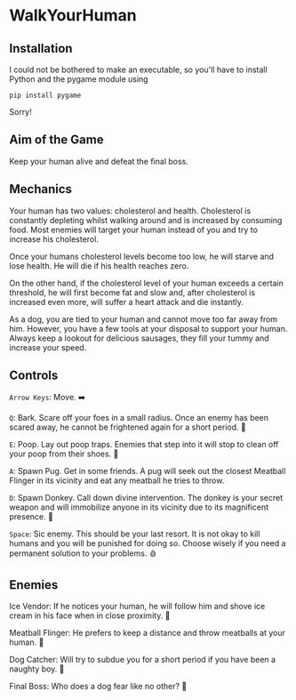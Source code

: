 # WalkYourHuman

## Installation

I could not be bothered to make an executable, so you'll have to install Python and the pygame module using

`pip install pygame`

Sorry!

## Aim of the Game

Keep your human alive and defeat the final boss.

## Mechanics

Your human has two values: cholesterol and health. Cholesterol is constantly depleting whilst walking around and is increased by consuming food. Most enemies will target your human instead of you and try to increase his cholesterol. 

Once your humans cholesterol levels become too low, he will starve and lose health. He will die if his health reaches zero.

On the other hand, if the cholesterol level of your human exceeds a certain threshold, he will first become fat and slow and, after cholesterol is increased even more, will suffer a heart attack and die instantly. 

As a dog, you are tied to your human and cannot move too far away from him. However, you have a few tools at your disposal to support your human. Always keep a lookout for delicious sausages, they fill your tummy and increase your speed.
 
## Controls

`Arrow Keys`: Move. ➡️

`Q`: Bark. Scare off your foes in a small radius. Once an enemy has been scared away, he cannot be frightened again for a short period. 🐶

`E`: Poop. Lay out poop traps. Enemies that step into it will stop to clean off your poop from their shoes. 💩

`A`: Spawn Pug. Get in some friends. A pug will seek out the closest Meatball Flinger in its vicinity and eat any meatball he tries to throw.

`D`: Spawn Donkey. Call down divine intervention. The donkey is your secret weapon and will immobilize anyone in its vicinity due to its magnificent presence. 🫏

`Space`: Sic enemy. This should be your last resort. It is not okay to kill humans and you will be punished for doing so. Choose wisely if you need a permanent solution to your problems. 🩸

## Enemies

Ice Vendor: If he notices your human, he will follow him and shove ice cream in his face when in close proximity. 🍨

Meatball Flinger: He prefers to keep a distance and throw meatballs at your human. 🍖

Dog Catcher: Will try to subdue you for a short period if you have been a naughty boy. 👮

Final Boss: Who does a dog fear like no other? 🙊
